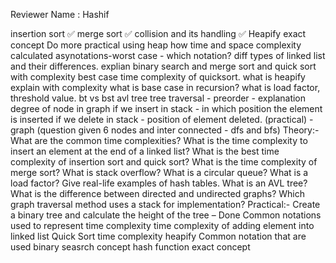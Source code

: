 Reviewer Name : Hashif

insertion sort ✅
merge sort ✅
collision and its handling ✅
Heapify exact concept
Do more practical using heap
how time and space complexity calculated
asynotations-worst case - which notation?
diff types of linked list and their differences.
explian binary search and merge sort and quick sort with complexity
best case time complexity of quicksort.
what is heapify explain with complexity
what is base case in recursion?
what is load factor, threshold value.
bt vs bst
avl tree
tree traversal - preorder - explanation
degree of node in graph
if we insert in stack - in which position the element is inserted
if we delete in stack - position of element deleted.
(practical) - graph (question given 6 nodes and inter connected - dfs and bfs)
Theory:-
What are the common time complexities?
What is the time complexity to insert an element at the end of a linked list?
What is the best time complexity of insertion sort and quick sort?
What is the time complexity of merge sort?
What is stack overflow?
What is a circular queue?
What is a load factor?
Give real-life examples of hash tables.
What is an AVL tree?
What is the difference between directed and undirected graphs?
Which graph traversal method uses a stack for implementation?
Practical:-
Create a binary tree and calculate the height of the tree – Done
Common notations used to represent time complexity
time complexity of adding element into linked list
Quick Sort time complexity
heapify
Common notation that are used
binary seasrch concept
hash function exact concept
